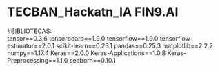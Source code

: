 # TECBAN_Hackatn_IA FIN9.AI


#BIBLIOTECAS:       
tensor==0.3.6
tensorboard==1.9.0
tensorflow==1.9.0
tensorflow-estimator==2.0.1
scikit-learn==0.23.1
pandas==0.25.3
matplotlib==2.2.2
numpy==1.17.4
Keras==2.0.0
Keras-Applications==1.0.8
Keras-Preprocessing==1.1.0
seaborn==0.10.1
